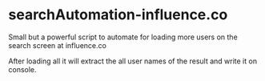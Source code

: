 # searchAutomation-influence.co
Small but a powerful script to automate for loading more users on the search screen at influence.co 

After loading all it will extract the all user names of the result and write it on console.
